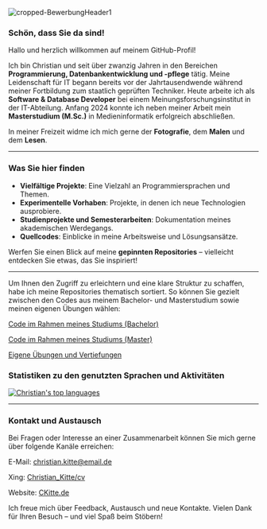 ![cropped-BewerbungHeader1](https://github.com/user-attachments/assets/a755b822-235b-4619-a4cd-64a4d5de5a76)

### Schön, dass Sie da sind!

Hallo und herzlich willkommen auf meinem GitHub-Profil!

Ich bin Christian und seit über zwanzig Jahren in den Bereichen **Programmierung, Datenbankentwicklung und -pflege** tätig. Meine Leidenschaft für IT begann bereits vor der Jahrtausendwende während meiner Fortbildung zum staatlich geprüften Techniker. Heute arbeite ich als **Software & Database Developer** bei einem Meinungsforschungsinstitut in der IT-Abteilung. Anfang 2024 konnte ich neben meiner Arbeit mein **Masterstudium (M.Sc.)** in Medieninformatik erfolgreich abschließen.

In meiner Freizeit widme ich mich gerne der **Fotografie**, dem **Malen** und dem **Lesen**.

---

### Was Sie hier finden

- **Vielfältige Projekte**: Eine Vielzahl an Programmiersprachen und Themen.
- **Experimentelle Vorhaben**: Projekte, in denen ich neue Technologien ausprobiere.
- **Studienprojekte und Semesterarbeiten**: Dokumentation meines akademischen Werdegangs.
- **Quellcodes**: Einblicke in meine Arbeitsweise und Lösungsansätze.

Werfen Sie einen Blick auf meine **gepinnten Repositories** – vielleicht entdecken Sie etwas, das Sie inspiriert!

---

Um Ihnen den Zugriff zu erleichtern und eine klare Struktur zu schaffen, habe ich meine Repositories thematisch sortiert. So können Sie gezielt zwischen den Codes aus meinem Bachelor- und Masterstudium sowie meinen eigenen Übungen wählen:

[Code im Rahmen meines Studiums (Bachelor)](https://github.com/ChristianKitte/ChristianKitte/blob/main/Bachelor-Modules.md)

[Code im Rahmen meines Studiums (Master)](https://github.com/ChristianKitte/ChristianKitte/blob/main/Master-Modules.md)

[Eigene Übungen und Vertiefungen](https://github.com/ChristianKitte/ChristianKitte/blob/main/Training.md)



### Statistiken zu den genutzten Sprachen und Aktivitäten

[![Christian's top languages](https://github-readme-stats.vercel.app/api/top-langs/?username=ChristianKitte&theme=aura&langs_count=10)](https://github.com/anuraghazra/github-readme-stats)

---

### Kontakt und Austausch

Bei Fragen oder Interesse an einer Zusammenarbeit können Sie mich gerne über folgende Kanäle erreichen:

E-Mail: christian.kitte@email.de

Xing: [Christian_Kitte/cv](https://www.xing.com/profile/Christian_Kitte/cv)

Website: [CKitte.de](https://wp.ckitte.de/)

Ich freue mich über Feedback, Austausch und neue Kontakte. Vielen Dank für Ihren Besuch – und viel Spaß beim Stöbern!
